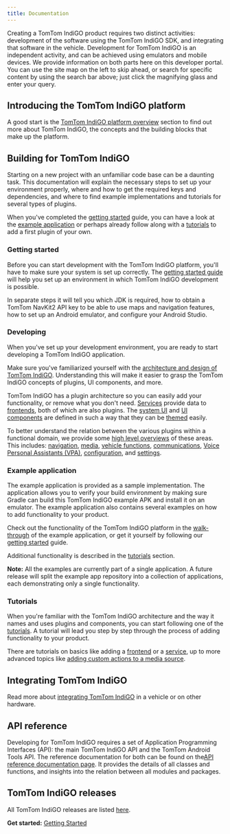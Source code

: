 ```yaml
---
title: Documentation
---
```


Creating a TomTom IndiGO product requires two distinct activities: development of the software using 
the TomTom IndiGO SDK, and integrating that software in the vehicle. Development for TomTom IndiGO 
is an independent activity, and can be achieved using emulators and mobile devices. We provide 
information on both parts here on this developer portal. You can use the site map on the left to 
skip ahead, or search for specific content by using the search bar above; just click the magnifying 
glass and enter your query.

## Introducing the TomTom IndiGO platform

A good start is the
[TomTom IndiGO platform overview](/indigo/documentation/platform-overview/what-is-indigo) section 
to find out more about TomTom IndiGO, the concepts and the building blocks that make up the 
platform.

## Building for TomTom IndiGO

Starting on a new project with an unfamiliar code base can be a daunting task. This documentation
will explain the necessary steps to set up your environment properly, where and how to get the
required keys and dependencies, and where to find example implementations and tutorials for
several types of plugins.

When you've completed the [getting started](#getting-started) guide, you can have a look at the
[example application](#example-application) or perhaps already follow along with a
[tutorials](#tutorials) to add a first plugin of your own.

### Getting started

Before you can start development with the TomTom IndiGO platform, you'll have to make sure your 
system is set up correctly. The 
[getting started guide](/indigo/documentation/getting-started/introduction) will help you set up an
environment in which TomTom IndiGO development is possible.

In separate steps it will tell you which JDK is required, how to obtain a TomTom NavKit2 API key to
be able to use maps and navigation features, how to set up an Android emulator, and configure your
Android Studio.

### Developing

When you've set up your development environment, you are ready to start developing a TomTom IndiGO
application.

Make sure you've familiarized yourself with the 
[architecture and design of TomTom IndiGO](/indigo/documentation/development/introduction). 
Understanding this will make it easier to grasp the TomTom IndiGO concepts of plugins, 
UI components, and more.

TomTom IndiGO has a plugin architecture so you can easily add your functionality, or remove what 
you don't need. 
[Services](/indigo/documentation/development/ivi-services/) provide data to 
[frontends](/indigo/documentation/development/frontend-plugins), both of which are also plugins. 
The [system UI](/indigo/documentation/development/system-ui) and 
[UI components](/indigo/documentation/development/ui-components) are defined in such a way that 
they can be [themed](/indigo/documentation/development/theming-and-customization) easily.

To better understand the relation between the various plugins within a functional domain, we 
provide some [high level overviews](/indigo/documentation/development/platform-domains/) of these 
areas. This includes: 
[navigation](/indigo/documentation/development/platform-domains/navigation), 
[media](/indigo/documentation/development/platform-domains/media), 
[vehicle functions](/indigo/documentation/development/platform-domains/vehicle-functions), 
[communications](/indigo/documentation/development/platform-domains/communications), 
[Voice Personal Assistants (VPA)](/indigo/documentation/development/platform-domains/voice-personal-assistant-vpa), 
[configuration](/indigo/documentation/development/platform-domains/configuration-framework), and 
[settings](/indigo/documentation/development/platform-domains/settings-framework).

### Example application

The example application is provided as a sample implementation. The application allows you to 
verify your build environment by making sure Gradle can build this TomTom IndiGO example APK and 
install it on an emulator. The example application also contains several examples on how to add 
functionality to your product.

Check out the functionality of the TomTom IndiGO platform in the 
[walk-through](/indigo/documentation/platform-overview/example-app) of the example application, 
or get it yourself by following our [getting started](/indigo/documentation/getting-started/introduction) guide.

Additional functionality is described in the [tutorials](#tutorials) section.

__Note:__ All the examples are currently part of a single application. A future release will 
split the example app repository into a collection of applications, each demonstrating only a 
single functionality.

### Tutorials

When you're familiar with the TomTom IndiGO architecture and the way it names and uses plugins and
components, you can start following one of the
[tutorials](/indigo/documentation/tutorials-and-examples/overview). 
A tutorial will lead you step by step through the process of adding functionality to your product.

There are tutorials on basics like adding a
[frontend](/indigo/documentation/tutorials-and-examples/basics/create-a-frontend-plugin)
or a
[service](/indigo/documentation/tutorials-and-examples/basics/create-an-ivi-service),
up to more advanced topics like 
[adding custom actions to a media source](/indigo/documentation/tutorials-and-examples/media/customize-a-media-source).

## Integrating TomTom IndiGO

Read more about [integrating TomTom IndiGO](/indigo/documentation/integrating-indigo/introduction) in a
vehicle or on other hardware.

## API reference

Developing for TomTom IndiGO requires a set of Application Programming Interfaces (API): the main 
TomTom IndiGO API and the TomTom Android Tools API. The reference documentation for both can be 
found on the[API reference documentation page](/indigo/api-reference/introduction). It provides the 
details of all classes and functions, and insights into the relation between all modules and 
packages.

## TomTom IndiGO releases

All TomTom IndiGO releases are listed [here](/indigo/releases/introduction).

__Get started:__ [Getting Started](/indigo/documentation/getting-started/introduction)

